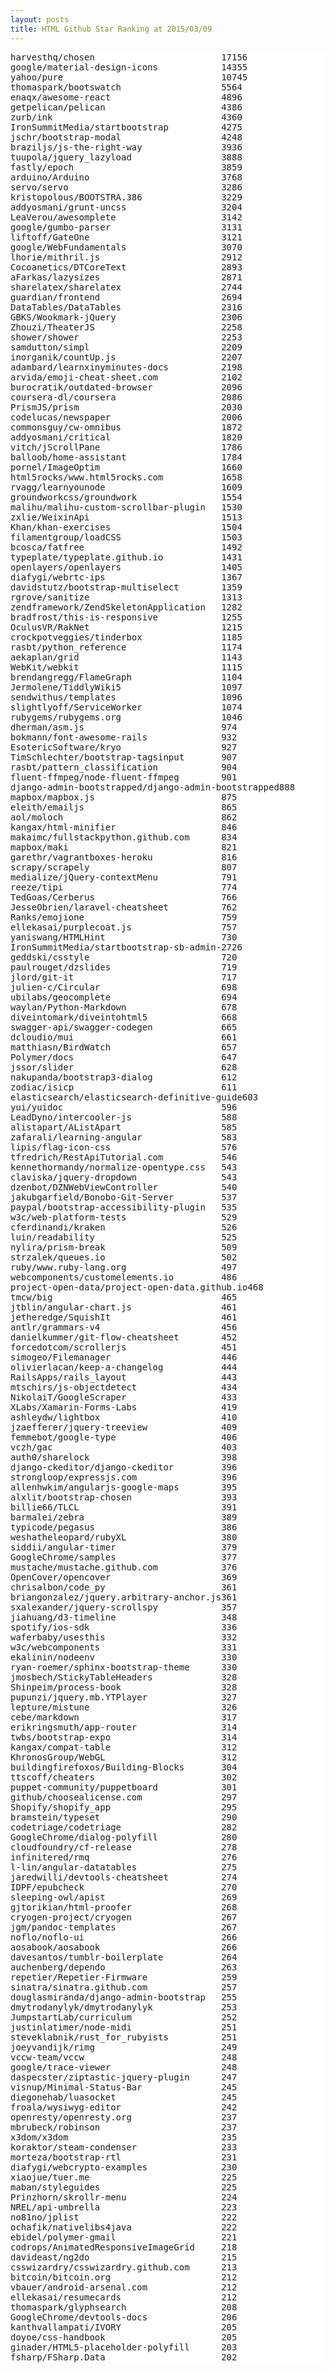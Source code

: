 ```yaml
---
layout: posts
title: HTML Github Star Ranking at 2015/03/09
---
```

<pre style="background-color: white;border: none;">
harvesthq/chosen                        17156
google/material-design-icons            14355
yahoo/pure                              10745
thomaspark/bootswatch                   5564
enaqx/awesome-react                     4896
getpelican/pelican                      4386
zurb/ink                                4360
IronSummitMedia/startbootstrap          4275
jschr/bootstrap-modal                   4248
braziljs/js-the-right-way               3936
tuupola/jquery_lazyload                 3888
fastly/epoch                            3859
arduino/Arduino                         3768
servo/servo                             3286
kristopolous/BOOTSTRA.386               3229
addyosmani/grunt-uncss                  3204
LeaVerou/awesomplete                    3142
google/gumbo-parser                     3131
liftoff/GateOne                         3121
google/WebFundamentals                  3070
lhorie/mithril.js                       2912
Cocoanetics/DTCoreText                  2893
aFarkas/lazysizes                       2871
sharelatex/sharelatex                   2744
guardian/frontend                       2694
DataTables/DataTables                   2316
GBKS/Wookmark-jQuery                    2306
Zhouzi/TheaterJS                        2258
shower/shower                           2253
samdutton/simpl                         2209
inorganik/countUp.js                    2207
adambard/learnxinyminutes-docs          2198
arvida/emoji-cheat-sheet.com            2102
burocratik/outdated-browser             2096
coursera-dl/coursera                    2086
PrismJS/prism                           2030
codelucas/newspaper                     2006
commonsguy/cw-omnibus                   1872
addyosmani/critical                     1820
vitch/jScrollPane                       1786
balloob/home-assistant                  1784
pornel/ImageOptim                       1660
html5rocks/www.html5rocks.com           1658
rvagg/learnyounode                      1609
groundworkcss/groundwork                1554
malihu/malihu-custom-scrollbar-plugin   1530
zxlie/WeixinApi                         1513
Khan/khan-exercises                     1504
filamentgroup/loadCSS                   1503
bcosca/fatfree                          1492
typeplate/typeplate.github.io           1431
openlayers/openlayers                   1405
diafygi/webrtc-ips                      1367
davidstutz/bootstrap-multiselect        1359
rgrove/sanitize                         1313
zendframework/ZendSkeletonApplication   1282
bradfrost/this-is-responsive            1255
OculusVR/RakNet                         1215
crockpotveggies/tinderbox               1185
rasbt/python_reference                  1174
aekaplan/grid                           1143
WebKit/webkit                           1115
brendangregg/FlameGraph                 1104
Jermolene/TiddlyWiki5                   1097
sendwithus/templates                    1096
slightlyoff/ServiceWorker               1074
rubygems/rubygems.org                   1046
dherman/asm.js                          974
bokmann/font-awesome-rails              932
EsotericSoftware/kryo                   927
TimSchlechter/bootstrap-tagsinput       907
rasbt/pattern_classification            904
fluent-ffmpeg/node-fluent-ffmpeg        901
django-admin-bootstrapped/django-admin-bootstrapped888
mapbox/mapbox.js                        875
eleith/emailjs                          865
aol/moloch                              862
kangax/html-minifier                    846
makaimc/fullstackpython.github.com      834
mapbox/maki                             821
garethr/vagrantboxes-heroku             816
scrapy/scrapely                         807
medialize/jQuery-contextMenu            791
reeze/tipi                              774
TedGoas/Cerberus                        766
JesseObrien/laravel-cheatsheet          762
Ranks/emojione                          759
ellekasai/purplecoat.js                 757
yaniswang/HTMLHint                      730
IronSummitMedia/startbootstrap-sb-admin-2726
geddski/csstyle                         720
paulrouget/dzslides                     719
jlord/git-it                            717
julien-c/Circular                       698
ubilabs/geocomplete                     694
waylan/Python-Markdown                  678
diveintomark/diveintohtml5              668
swagger-api/swagger-codegen             665
dcloudio/mui                            661
matthiasn/BirdWatch                     657
Polymer/docs                            647
jssor/slider                            628
nakupanda/bootstrap3-dialog             612
zodiac/isicp                            611
elasticsearch/elasticsearch-definitive-guide603
yui/yuidoc                              596
LeadDyno/intercooler-js                 588
alistapart/AListApart                   585
zafarali/learning-angular               583
lipis/flag-icon-css                     576
tfredrich/RestApiTutorial.com           546
kennethormandy/normalize-opentype.css   543
claviska/jquery-dropdown                543
dzenbot/DZNWebViewController            540
jakubgarfield/Bonobo-Git-Server         537
paypal/bootstrap-accessibility-plugin   535
w3c/web-platform-tests                  529
cferdinandi/kraken                      526
luin/readability                        525
nylira/prism-break                      509
strzalek/queues.io                      502
ruby/www.ruby-lang.org                  497
webcomponents/customelements.io         486
project-open-data/project-open-data.github.io468
tmcw/big                                465
jtblin/angular-chart.js                 461
jetheredge/SquishIt                     461
antlr/grammars-v4                       456
danielkummer/git-flow-cheatsheet        452
forcedotcom/scrollerjs                  451
simogeo/Filemanager                     446
olivierlacan/keep-a-changelog           444
RailsApps/rails_layout                  443
mtschirs/js-objectdetect                434
NikolaiT/GoogleScraper                  433
XLabs/Xamarin-Forms-Labs                419
ashleydw/lightbox                       410
jzaefferer/jquery-treeview              409
femmebot/google-type                    406
vczh/gac                                403
auth0/sharelock                         398
django-ckeditor/django-ckeditor         396
strongloop/expressjs.com                396
allenhwkim/angularjs-google-maps        395
alxlit/bootstrap-chosen                 393
billie66/TLCL                           391
barmalei/zebra                          389
typicode/pegasus                        386
weshatheleopard/rubyXL                  380
siddii/angular-timer                    379
GoogleChrome/samples                    377
mustache/mustache.github.com            376
OpenCover/opencover                     369
chrisalbon/code_py                      361
briangonzalez/jquery.arbitrary-anchor.js361
sxalexander/jquery-scrollspy            357
jiahuang/d3-timeline                    348
spotify/ios-sdk                         336
waferbaby/usesthis                      332
w3c/webcomponents                       331
ekalinin/nodeenv                        330
ryan-roemer/sphinx-bootstrap-theme      330
jmosbech/StickyTableHeaders             328
Shinpeim/process-book                   328
pupunzi/jquery.mb.YTPlayer              327
lepture/mistune                         326
cebe/markdown                           317
erikringsmuth/app-router                314
twbs/bootstrap-expo                     314
kangax/compat-table                     312
KhronosGroup/WebGL                      312
buildingfirefoxos/Building-Blocks       304
ttscoff/cheaters                        302
puppet-community/puppetboard            301
github/choosealicense.com               297
Shopify/shopify_app                     295
bramstein/typeset                       290
codetriage/codetriage                   282
GoogleChrome/dialog-polyfill            280
cloudfoundry/cf-release                 278
infinitered/rmq                         276
l-lin/angular-datatables                275
jaredwilli/devtools-cheatsheet          274
IDPF/epubcheck                          270
sleeping-owl/apist                      269
gjtorikian/html-proofer                 268
cryogen-project/cryogen                 267
jgm/pandoc-templates                    267
noflo/noflo-ui                          266
aosabook/aosabook                       266
davesantos/tumblr-boilerplate           264
auchenberg/dependo                      263
repetier/Repetier-Firmware              259
sinatra/sinatra.github.com              257
douglasmiranda/django-admin-bootstrap   255
dmytrodanylyk/dmytrodanylyk             253
JumpstartLab/curriculum                 252
justinlatimer/node-midi                 251
steveklabnik/rust_for_rubyists          251
joeyvandijk/rimg                        249
vccw-team/vccw                          248
google/trace-viewer                     248
daspecster/ziptastic-jquery-plugin      247
visnup/Minimal-Status-Bar               245
diegonehab/luasocket                    245
froala/wysiwyg-editor                   242
openresty/openresty.org                 237
mbrubeck/robinson                       237
x3dom/x3dom                             235
koraktor/steam-condenser                233
morteza/bootstrap-rtl                   231
diafygi/webcrypto-examples              230
xiaojue/tuer.me                         225
maban/styleguides                       225
Prinzhorn/skrollr-menu                  224
NREL/api-umbrella                       223
no81no/jplist                           222
ochafik/nativelibs4java                 222
ebidel/polymer-gmail                    221
codrops/AnimatedResponsiveImageGrid     218
davideast/ng2do                         215
csswizardry/csswizardry.github.com      213
bitcoin/bitcoin.org                     212
vbauer/android-arsenal.com              212
ellekasai/resumecards                   212
thomaspark/glyphsearch                  208
GoogleChrome/devtools-docs              206
kanthvallampati/IVORY                   205
doyoe/css-handbook                      205
ginader/HTML5-placeholder-polyfill      203
fsharp/FSharp.Data                      202
</pre>
